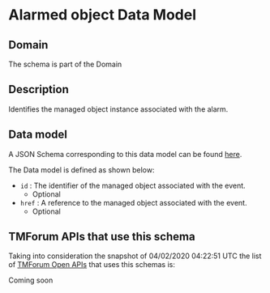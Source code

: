 # Alarmed object Data Model

## Domain

The  schema is part of the  Domain

## Description

Identifies the managed object instance associated with the alarm.

## Data model

A JSON Schema corresponding to this data model can be found
[here](https://github.com/tmforum-rand/schemas/blob/candidates/Resource/AlarmedObject.schema.json).

The Data model is defined as shown below:
- `id` : The identifier of the managed object associated with the event.
  - Optional
- `href` : A reference to the managed object associated with the event.
  - Optional




## TMForum APIs that use this schema

Taking into consideration the snapshot of 04/02/2020 04:22:51 UTC the list of [TMForum Open APIs](https://www.tmforum.org/open-apis/) that uses this schemas is:

Coming soon